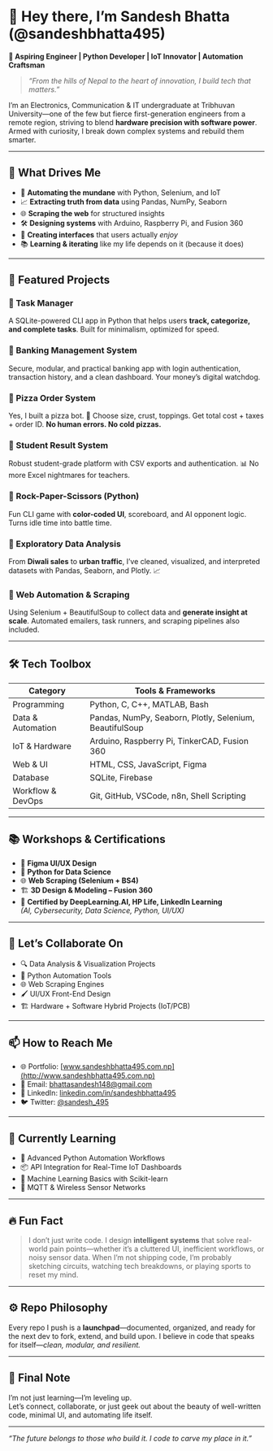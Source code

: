 # 👋 Hey there, I’m Sandesh Bhatta (@sandeshbhatta495)

**🚀 Aspiring Engineer | Python Developer | IoT Innovator | Automation Craftsman**

> *“From the hills of Nepal to the heart of innovation, I build tech that matters.”*

I’m an Electronics, Communication & IT undergraduate at Tribhuvan University—one of the few but fierce first-generation engineers from a remote region, striving to blend **hardware precision with software power**. Armed with curiosity, I break down complex systems and rebuild them smarter.

---

## 🧠 What Drives Me

- 🚦 **Automating the mundane** with Python, Selenium, and IoT
- 📈 **Extracting truth from data** using Pandas, NumPy, Seaborn
- 🌐 **Scraping the web** for structured insights
- 🛠️ **Designing systems** with Arduino, Raspberry Pi, and Fusion 360
- 🎨 **Creating interfaces** that users actually *enjoy*
- 📚 **Learning & iterating** like my life depends on it (because it does)

---

## 🚧 Featured Projects

### 🔹 Task Manager
A SQLite-powered CLI app in Python that helps users **track, categorize, and complete tasks**. Built for minimalism, optimized for speed.

### 🔹 Banking Management System
Secure, modular, and practical banking app with login authentication, transaction history, and a clean dashboard. Your money’s digital watchdog.

### 🔹 Pizza Order System
Yes, I built a pizza bot. 🧀 Choose size, crust, toppings. Get total cost + taxes + order ID. **No human errors. No cold pizzas.**

### 🔹 Student Result System
Robust student-grade platform with CSV exports and authentication. 📊 No more Excel nightmares for teachers.

### 🔹 Rock-Paper-Scissors (Python)
Fun CLI game with **color-coded UI**, scoreboard, and AI opponent logic. Turns idle time into battle time.

### 🔹 Exploratory Data Analysis
From **Diwali sales** to **urban traffic**, I’ve cleaned, visualized, and interpreted datasets with Pandas, Seaborn, and Plotly. 📈

### 🔹 Web Automation & Scraping
Using Selenium + BeautifulSoup to collect data and **generate insight at scale**. Automated emailers, task runners, and scraping pipelines also included.

---

## 🛠️ Tech Toolbox

| Category              | Tools & Frameworks                                  |
|----------------------|------------------------------------------------------|
| Programming           | Python, C, C++, MATLAB, Bash                         |
| Data & Automation     | Pandas, NumPy, Seaborn, Plotly, Selenium, BeautifulSoup |
| IoT & Hardware        | Arduino, Raspberry Pi, TinkerCAD, Fusion 360        |
| Web & UI              | HTML, CSS, JavaScript, Figma                        |
| Database              | SQLite, Firebase                                    |
| Workflow & DevOps     | Git, GitHub, VSCode, n8n, Shell Scripting           |

---

## 📚 Workshops & Certifications

- 🎨 **Figma UI/UX Design**
- 🤖 **Python for Data Science**
- 🌐 **Web Scraping (Selenium + BS4)**
- 🏗️ **3D Design & Modeling – Fusion 360**
- 📜 **Certified by DeepLearning.AI, HP Life, LinkedIn Learning**  
  *(AI, Cybersecurity, Data Science, Python, UI/UX)*

---

## 🤝 Let’s Collaborate On

- 🔍 Data Analysis & Visualization Projects  
- 🧠 Python Automation Tools  
- 🌐 Web Scraping Engines  
- 🖌️ UI/UX Front-End Design  
- 🏗️ Hardware + Software Hybrid Projects (IoT/PCB)

---

## 📫 How to Reach Me

- 🌐 Portfolio: [www.sandeshbhatta495.com.np](http://www.sandeshbhatta495.com.np)  
- 📩 Email: [bhattasandesh148@gmail.com](mailto:bhattasandesh148@gmail.com)  
- 💼 LinkedIn: [linkedin.com/in/sandeshbhatta495](https://www.linkedin.com/in/sandeshbhatta495)  
- 🐦 Twitter: [@sandesh_495](https://twitter.com/sandeshbhatta)

---

## 🌱 Currently Learning

- 🤖 Advanced Python Automation Workflows
- 📦 API Integration for Real-Time IoT Dashboards
- 🧠 Machine Learning Basics with Scikit-learn
- 📡 MQTT & Wireless Sensor Networks

---

## 🔥 Fun Fact

> I don’t just write code. I design **intelligent systems** that solve real-world pain points—whether it’s a cluttered UI, inefficient workflows, or noisy sensor data. When I’m not shipping code, I’m probably sketching circuits, watching tech breakdowns, or playing sports to reset my mind.

---

## ⚙️ Repo Philosophy

Every repo I push is a **launchpad**—documented, organized, and ready for the next dev to fork, extend, and build upon. I believe in code that speaks for itself—*clean, modular, and resilient.*

---

## 🙏 Final Note

I’m not just learning—I’m leveling up.  
Let’s connect, collaborate, or just geek out about the beauty of well-written code, minimal UI, and automating life itself.

---
*“The future belongs to those who build it. I code to carve my place in it.”*
